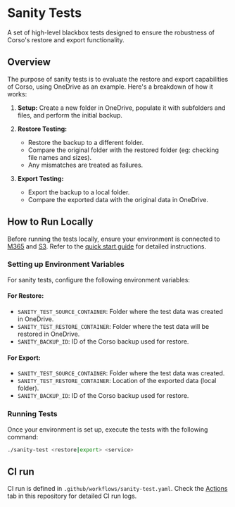 # Sanity Tests

A set of high-level blackbox tests designed to ensure the robustness of Corso's restore and export functionality.

## Overview

The purpose of sanity tests is to evaluate the restore and export capabilities of Corso, using OneDrive as an example. Here's a breakdown of how it works:

1. **Setup:** Create a new folder in OneDrive, populate it with subfolders and files, and perform the initial backup.

2. **Restore Testing:**
   - Restore the backup to a different folder.
   - Compare the original folder with the restored folder (eg: checking file names and sizes).
   - Any mismatches are treated as failures.

3. **Export Testing:**
   - Export the backup to a local folder.
   - Compare the exported data with the original data in OneDrive.

## How to Run Locally

Before running the tests locally, ensure your environment is connected to [M365](https://corsobackup.io/docs/setup/m365-access/) and [S3](https://corsobackup.io/docs/setup/repos/). Refer to the [quick start guide](https://corsobackup.io/docs/quickstart/) for detailed instructions.

### Setting up Environment Variables

For sanity tests, configure the following environment variables:

#### For Restore:
- `SANITY_TEST_SOURCE_CONTAINER`: Folder where the test data was created in OneDrive.
- `SANITY_TEST_RESTORE_CONTAINER`: Folder where the test data will be restored in OneDrive.
- `SANITY_BACKUP_ID`: ID of the Corso backup used for restore.

#### For Export:
- `SANITY_TEST_SOURCE_CONTAINER`: Folder where the test data was created.
- `SANITY_TEST_RESTORE_CONTAINER`: Location of the exported data (local folder).
- `SANITY_BACKUP_ID`: ID of the Corso backup used for restore.

### Running Tests

Once your environment is set up, execute the tests with the following command:

```bash
./sanity-test <restore|export> <service>
```

## CI run

CI run is defined in `.github/workflows/sanity-test.yaml`. Check the
[Actions](https://github.com/alcionai/corso/actions/workflows/sanity-test.yaml)
 tab in this repository for detailed CI run logs.
